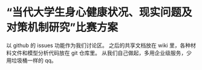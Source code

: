 # “当代大学生身心健康状况、现实问题及对策机制研究”比赛方案

以 github 的 issues 功能作为我们讨论区。
之后的共享文档放在 wiki 里，各种材料文件和模型分析代码放在 git 仓库里。
从我们自己做起，多用企业级服务，少用垃圾桶一样的 qq。
